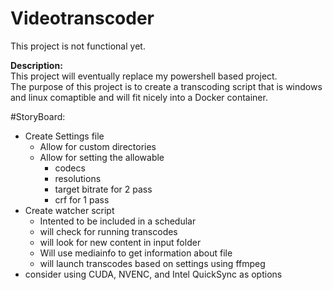 # Videotranscoder

This project is not functional yet.

**Description:**    
This project will eventually replace my powershell based project.   
The purpose of this project is to create a transcoding script that is windows and linux comaptible and will fit nicely into a Docker container.  

#StoryBoard: 

- Create Settings file
    - Allow for custom directories
    - Allow for setting the allowable 
        - codecs
        - resolutions
        - target bitrate for 2 pass
        - crf for 1 pass
- Create watcher script
    - Intented to be included in a schedular
    - will check for running transcodes
    - will look for new content in input folder
    - Will use mediainfo to get information about file
    - will launch transcodes based on settings using ffmpeg
- consider using CUDA, NVENC, and Intel QuickSync as options
       